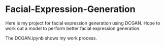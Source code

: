 # Facial-Expression-Generation
Here is my project for facial expression generation using DCGAN. Hope to work out a model to perform better facial expression generation.

The DCGAN.ipynb shows my work process.  

